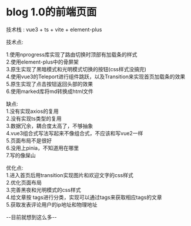 # blog 1.0的前端页面  
技术栈 : vue3 + ts + vite + element-plus  

技术点:  

1.使用nprogress库实现了路由切换时顶部有加载条的样式  
2.使用element-plus中的骨屏架  
3.原生实现了黑暗模式和光明模式切换的按钮(css样式没搞完)  
4.使用vue3的Teleport进行组件跳跃，以及Transition来实现首页加载条的效果   
5.原生实现了点击按钮返回头部的效果  
6.使用marked库将md转换成html文件  


缺点:  
1.没有实现axios的复用  
2.没有实现ts类型的复用  
3.数据冗余，耦合度太高了，不够抽象  
4.vue3组合式写法写起来不像组合式，不应该和写vue2一样  
5.页面布局不是很好  
6.没用上pinia，不知道用在哪里  
7.写的像屎山  

优化点:  
1.进入首页后用transition实现图片和欢迎文字的css样式  
2.优化页面布局  
3.完善黑夜和光明模式的css样式  
4.给文章按 tags进行分类，实现可以通过tags来获取相应tags的文章  
5.获取发表评论用户的ip地址和物理地址

--目前就想到这么多--
